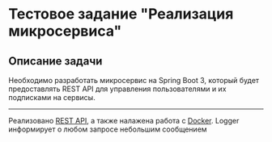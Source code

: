 # Тестовое задание "Реализация микросервиса"

## Описание задачи

Необходимо разработать микросервис на Spring Boot 3, который будет
предоставлять REST API для управления пользователями и их подписками на
сервисы.
___
Реализовано [REST API](src%2Fmain%2Fjava%2Fme%2Fmyproj%2Fwebrisetest%2Fcontrollers), а также налажена работа
с [Docker](docker-compose.yaml). Logger информирует о любом запросе небольшим сообщением
